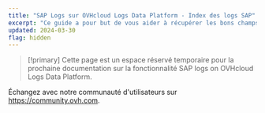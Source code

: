 ```yaml
---
title: "SAP Logs sur OVHcloud Logs Data Platform - Index des logs SAP"
excerpt: "Ce guide a pour but de vous aider à récupérer les bons champs de vos logs SAP pour effectuer des recherches dans vos logs."
updated: 2024-03-30
flag: hidden
---
```


> [!primary]
> Cette page est un espace réservé temporaire pour la prochaine documentation sur la fonctionnalité SAP logs on OVHcloud Logs Data Platform.
>

Échangez avec notre communauté d'utilisateurs sur <https://community.ovh.com>.
